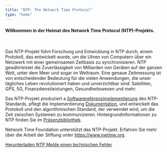 ```yaml
---
title: "NTP: The Network Time Protocol"
type: "home"
---
```


<section class="section pt-0 pb-0">
  <div class="container"> 

<h4 class=text-center>Willkommen in der Heimat des Network Time Protocol (NTP)-Projekts.</h4><br />

Das NTP-Projekt führt Forschung und Entwicklung in NTP durch, einem Protokoll, das entwickelt wurde, um die Uhren von Computern über ein Netzwerk mit einer gemeinsamen Zeitbasis zu synchronisieren. NTP gewährleistet die Zuverlässigkeit von Milliarden von Geräten auf der ganzen Welt, unter dem Meer und sogar im Weltraum. Eine genaue Zeitmessung ist von entscheidender Bedeutung für die vielen Anwendungen, die unser tägliches Leben revolutioniert haben und unverzichtbar sind: Satelliten, GPS, 5G, Finanzdienstleistungen, Gesundheitswesen und mehr. 

Das NTP-Projekt produziert a [Softwarereferenzimplementierung](https://bk.ntp.org/) des NTP-Standards, pflegt die Implementierung [Dokumentation](/archives/4.2.8-series), und entwickelt das Protokoll und den algorithmischen Standard, der verwendet wird, um die Zeit zwischen Systemen zu kommunizieren. Hintergrundinformationen zu NTP finden Sie im [Präsenzbibliothek](/reflib). 

Network Time Foundation unterstützt das NTP-Projekt. Erfahren Sie mehr über die Arbeit der Stiftung unter  https://www.nwtime.org.

  <div class="container-fluid">
    <div class="row">
      <div class="mx-auto">
	  	<a class="btn btn-lg btn-primary mr-3 mb-4" 
	    href="/downloads">
		Herunterladen  NTP <i class="bi-download ml-2 "></i></a>
	<a class="btn btn-lg btn-primary mr-3 mb-4" href="/bugs">
		Melde einen technischen Fehler <i class="bi-bug ml-2 "></i></a>
      </div>   
    </div>
  </div>	
</section> 